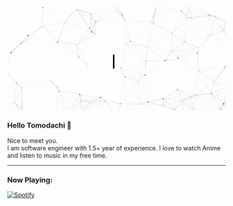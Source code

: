 <p align="center">
  <img src="https://github.com/vatsal30/vatsal30/blob/master/assets/github.gif" alt="Hi, I'm Vatsal 👋 ">
</p>

### Hello Tomodachi 👋

<!--
**vatsal30/vatsal30** is a ✨ _special_ ✨ repository because its `README.md` (this file) appears on your GitHub profile.

Here are some ideas to get you started:

- 🔭 I’m currently working on ...
- 🌱 I’m currently learning ...
- 👯 I’m looking to collaborate on ...
- 🤔 I’m looking for help with ...
- 💬 Ask me about ...
- 📫 How to reach me: ...
- 😄 Pronouns: ...
- ⚡ Fun fact: ...
-->
Nice to meet you.   
I am software engineer with 1.5+ year of experience. I love to watch Anime and listen to music in my free time.


__________________________________________________________________________________________________________

<h3 align="left">Now Playing:</h3>

[![Spotify](https://novatorem-eta-two.vercel.app/api/spotify)](https://open.spotify.com/user/3gfdzeykdrwdgut29m9g68wpr)
